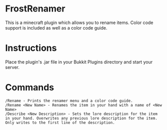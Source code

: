 FrostRenamer
===========
This is a minecraft plugin which allows you to rename items.  Color code support is included as well as a color code guide.                                                                                                                                 

Instructions
===========
Place the plugin's .jar file in your Bukkit Plugins directory and start your server.


Commands
===========
	/Rename - Prints the renamer menu and a color code guide.
	/Rename <New Name> - Renames the item in your hand with a name of <New Name>
	/Describe <New Description> - Sets the lore description for the item in your hand. Overwrites any previous lore description for the item. Only writes to the first line of the description.
